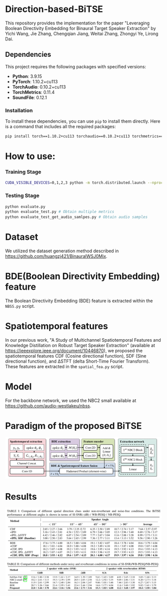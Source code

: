 # Direction-based-BiTSE
This repository provides the implementation for the paper "Leveraging Boolean Directivity Embedding for Binaural Target Speaker Extraction" by Yichi Wang, Jie Zhang, Chengqian Jiang, Weitai Zhang, Zhongyi Ye, Lirong Dai.

## Dependencies

This project requires the following packages with specified versions:

- **Python**: 3.9.15
- **PyTorch**: 1.10.2+cu113
- **TorchAudio**: 0.10.2+cu113
- **TorchMetrics**: 0.11.4
- **SoundFile**: 0.12.1

### Installation

To install these dependencies, you can use `pip` to install them directly. Here is a command that includes all the required packages:

```bash
pip install torch==1.10.2+cu113 torchaudio==0.10.2+cu113 torchmetrics==0.11.4 soundfile==0.12.1
```

# How to use:
### Training Stage
```bash
CUDA_VISIBLE_DEVICES=0,1,2,3 python -m torch.distributed.launch --nproc_per_node=4 train.py --save_folder exp/save_model
```
### Testing Stage
```bash
python evaluate.py
python evaluate_test.py # Obtain multiple metrics
python evaluate_test_get_audio_samlpes.py # Obtain audio samples
```

# Dataset
We utilized the dataset generation method described in https://github.com/huangzj421/BinauralWSJ0Mix.

# BDE(Boolean Directivity Embedding) feature
The Boolean Directivity Embedding (BDE) feature is extracted within the `NBSS.py` script.

# Spatiotemporal features
In our previous work, "A Study of Multichannel Spatiotemporal Features and Knowledge Distillation on Robust Target Speaker Extraction" (available at https://ieeexplore.ieee.org/document/10446870), we proposed the spatiotemporal features CDF (Cosine directional function), SDF (Sine directional function), and ΔSTFT (delta Short-Time Fourier Transform). These features are extracted in the `spatial_fea.py` script.

# Model
For the backbone network, we used the NBC2 small available at https://github.com/audio-westlakeu/nbss.

#  Paradigm of the proposed BiTSE
![Alt text](images/framework.png)

# Results 
![Alt text](images/table1.png)
![Alt text](images/table2.png)
